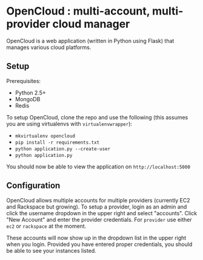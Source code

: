 OpenCloud : multi-account, multi-provider cloud manager
=======================================================
OpenCloud is a web application (written in Python using Flask) that manages various cloud platforms.

Setup
-----
Prerequisites:

* Python 2.5+
* MongoDB
* Redis

To setup OpenCloud, clone the repo and use the following (this assumes you are using virtualenvs with `virtualenvwrapper`):

* `mkvirtualenv opencloud`
* `pip install -r requirements.txt`
* `python application.py --create-user`
* `python application.py`

You should now be able to view the application on `http://localhost:5000`

Configuration
--------------
OpenCloud allows multiple accounts for multiple providers (currently EC2 and Rackspace but growing).  To setup a provider, login as an admin and click the username dropdown in the upper right and select "accounts".  Click "New Account" and enter the provider credentials.  For `provider` use either `ec2` or `rackspace` at the moment.

These accounts will now show up in the dropdown list in the upper right when you login.  Provided you have entered proper credentials, you should be able to see your instances listed.